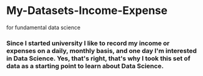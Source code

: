 # My-Datasets-Income-Expense
for fundamental data science


### Since I started university I like to record my income or expenses on a daily, monthly basis, and one day I'm interested in Data Science. Yes, that's right, that's why I took this set of data as a starting point to learn about Data Science.
